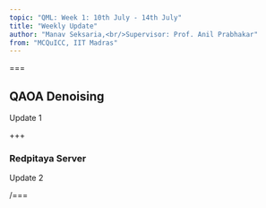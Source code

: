 ```yaml
---
topic: "QML: Week 1: 10th July - 14th July"
title: "Weekly Update"
author: "Manav Seksaria,<br/>Supervisor: Prof. Anil Prabhakar"
from: "MCQuICC, IIT Madras"
---
```


===

## QAOA Denoising
Update 1

+++

### Redpitaya Server
Update 2

/===